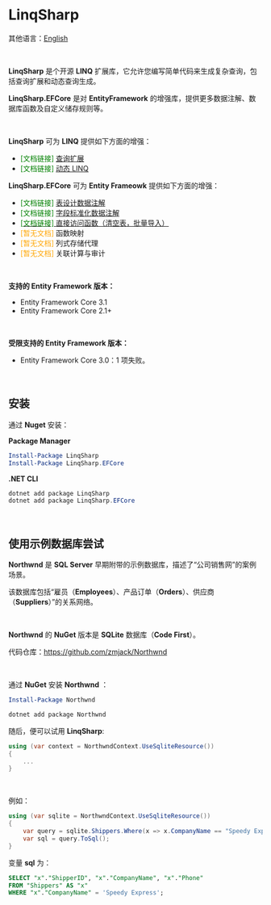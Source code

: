 # LinqSharp

其他语言：[English](https://github.com/zmjack/LinqSharp/blob/master/README.md)

<br/>

**LinqSharp** 是个开源 **LINQ** 扩展库，它允许您编写简单代码来生成复杂查询，包括查询扩展和动态查询生成。

**LinqSharp.EFCore** 是对 **EntityFramework** 的增强库，提供更多数据注解、数据库函数及自定义储存规则等。

<br/>

**LinqSharp** 可为 **LINQ** 提供如下方面的增强：

- <font color="green">[文档链接]</font> [查询扩展](https://github.com/zmjack/LinqSharp/blob/master/Docs/cn/query.md)
- <font color="green">[文档链接]</font> [动态 LINQ](https://github.com/zmjack/LinqSharp/blob/master/Docs/cn/xwhere.md)



**LinqSharp.EFCore** 可为 **Entity Frameowk** 提供如下方面的增强：

- <font color="green">[文档链接]</font> [表设计数据注解](https://github.com/zmjack/LinqSharp/blob/master/Docs/cn/ef-data-annotations-1.md)
- <font color="green">[文档链接]</font> [字段标准化数据注解](https://github.com/zmjack/LinqSharp/blob/master/Docs/cn/ef-data-annotations-2.md)
- [<font color="green">[文档链接]</font> 直接访问函数（清空表，批量导入）](https://github.com/zmjack/LinqSharp/blob/master/Docs/cn/direct-functions.md)
- <font color="orange">[暂无文档]</font> 函数映射
- <font color="orange">[暂无文档]</font> 列式存储代理
- <font color="orange">[暂无文档]</font> 关联计算与审计

<br/>

**支持的 Entity Framework 版本：**

- Entity Framework Core 3.1
- Entity Framework Core 2.1+

<br/>

 **受限支持的 Entity Framework 版本：**

- Entity Framework Core 3.0：1 项失败。

<br/>

## 安装

通过 **Nuget** 安装：

**Package Manager**

```powershell
Install-Package LinqSharp
Install-Package LinqSharp.EFCore
```

**.NET CLI**

```powershell
dotnet add package LinqSharp
dotnet add package LinqSharp.EFCore
```

<br/>

## 使用示例数据库尝试

**Northwnd** 是 **SQL Server** 早期附带的示例数据库，描述了“公司销售网”的案例场景。

该数据库包括“雇员（**Employees**）、产品订单（**Orders**）、供应商（**Suppliers**）”的关系网络。

<br/>

**Northwnd** 的 **NuGet** 版本是 **SQLite** 数据库（**Code First**）。

代码仓库：https://github.com/zmjack/Northwnd

<br/>

通过 **NuGet** 安装 **Northwnd** ：

```powershell
Install-Package Northwnd
```

```powershell
dotnet add package Northwnd
```

随后，便可以试用 **LinqSharp**:

```csharp
using (var context = NorthwndContext.UseSqliteResource())
{
    ...
}
```

<br/>

例如：

```csharp
using (var sqlite = NorthwndContext.UseSqliteResource())
{
    var query = sqlite.Shippers.Where(x => x.CompanyName == "Speedy Express");
    var sql = query.ToSql();
}
```

变量 **sql** 为：

```sql
SELECT "x"."ShipperID", "x"."CompanyName", "x"."Phone"
FROM "Shippers" AS "x"
WHERE "x"."CompanyName" = 'Speedy Express';
```

<br/>